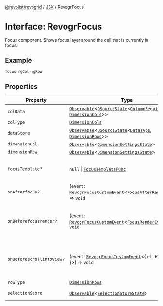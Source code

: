 [@revolist/revogrid](README.md) / [JSX](Namespace.JSX.md) / RevogrFocus

# Interface: RevogrFocus

Focus component. Shows focus layer around the cell that is currently in focus.

## Example

```ts
focus-rgCol-rgRow
```

## Properties

| Property | Type | Description | Defined in |
| ------ | ------ | ------ | ------ |
| `colData` | [`Observable`](TypeAlias.Observable.md)\<[`DSourceState`](TypeAlias.DSourceState.md)\<[`ColumnRegular`](Interface.ColumnRegular.md), [`DimensionCols`](TypeAlias.DimensionCols.md)\>\> | Column source | [src/components.d.ts:1778](https://github.com/revolist/revogrid/blob/3cf03d1039e53d8581c1791130c13324e129dd40/src/components.d.ts#L1778) |
| `colType` | [`DimensionCols`](TypeAlias.DimensionCols.md) | Column type | [src/components.d.ts:1782](https://github.com/revolist/revogrid/blob/3cf03d1039e53d8581c1791130c13324e129dd40/src/components.d.ts#L1782) |
| `dataStore` | [`Observable`](TypeAlias.Observable.md)\<[`DSourceState`](TypeAlias.DSourceState.md)\<[`DataType`](TypeAlias.DataType.md), [`DimensionRows`](TypeAlias.DimensionRows.md)\>\> | Data rows source | [src/components.d.ts:1786](https://github.com/revolist/revogrid/blob/3cf03d1039e53d8581c1791130c13324e129dd40/src/components.d.ts#L1786) |
| `dimensionCol` | [`Observable`](TypeAlias.Observable.md)\<[`DimensionSettingsState`](Interface.DimensionSettingsState.md)\> | Dimension settings X | [src/components.d.ts:1790](https://github.com/revolist/revogrid/blob/3cf03d1039e53d8581c1791130c13324e129dd40/src/components.d.ts#L1790) |
| `dimensionRow` | [`Observable`](TypeAlias.Observable.md)\<[`DimensionSettingsState`](Interface.DimensionSettingsState.md)\> | Dimension settings Y | [src/components.d.ts:1794](https://github.com/revolist/revogrid/blob/3cf03d1039e53d8581c1791130c13324e129dd40/src/components.d.ts#L1794) |
| `focusTemplate?` | `null` \| [`FocusTemplateFunc`](TypeAlias.FocusTemplateFunc.md) | Focus template custom function. Can be used to render custom focus layer. | [src/components.d.ts:1798](https://github.com/revolist/revogrid/blob/3cf03d1039e53d8581c1791130c13324e129dd40/src/components.d.ts#L1798) |
| `onAfterfocus?` | (`event`: [`RevogrFocusCustomEvent`](Interface.RevogrFocusCustomEvent.md)\<[`FocusAfterRenderEvent`](Interface.FocusAfterRenderEvent.md)\>) => `void` | Used to setup properties after focus was rendered | [src/components.d.ts:1802](https://github.com/revolist/revogrid/blob/3cf03d1039e53d8581c1791130c13324e129dd40/src/components.d.ts#L1802) |
| `onBeforefocusrender?` | (`event`: [`RevogrFocusCustomEvent`](Interface.RevogrFocusCustomEvent.md)\<[`FocusRenderEvent`](Interface.FocusRenderEvent.md)\>) => `void` | Before focus render event. Can be prevented by event.preventDefault(). If preventDefault used slot will be rendered. | [src/components.d.ts:1806](https://github.com/revolist/revogrid/blob/3cf03d1039e53d8581c1791130c13324e129dd40/src/components.d.ts#L1806) |
| `onBeforescrollintoview?` | (`event`: [`RevogrFocusCustomEvent`](Interface.RevogrFocusCustomEvent.md)\<\{ `el`: `HTMLElement`; \}\>) => `void` | Before focus changed verify if it's in view and scroll viewport into this view Can be prevented by event.preventDefault() | [src/components.d.ts:1810](https://github.com/revolist/revogrid/blob/3cf03d1039e53d8581c1791130c13324e129dd40/src/components.d.ts#L1810) |
| `rowType` | [`DimensionRows`](TypeAlias.DimensionRows.md) | Row type | [src/components.d.ts:1814](https://github.com/revolist/revogrid/blob/3cf03d1039e53d8581c1791130c13324e129dd40/src/components.d.ts#L1814) |
| `selectionStore` | [`Observable`](TypeAlias.Observable.md)\<[`SelectionStoreState`](TypeAlias.SelectionStoreState.md)\> | Selection, range, focus for selection | [src/components.d.ts:1818](https://github.com/revolist/revogrid/blob/3cf03d1039e53d8581c1791130c13324e129dd40/src/components.d.ts#L1818) |

